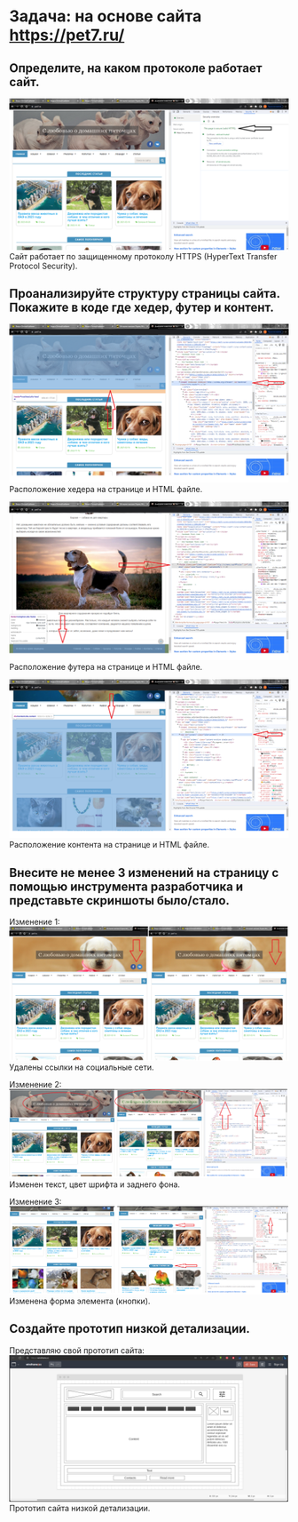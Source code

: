 # Задача: на основе сайта https://pet7.ru/

## Определите, на каком протоколе работает сайт.

![Протокол сайта - HTTPS](images/protocol.png) Сайт работает по защищенному протоколу HTTPS (HyperText Transfer Protocol Security).

## Проанализируйте структуру страницы сайта. Покажите в коде где хедер, футер и контент.

![Расположение хедера](images/header.png) Расположение хедера на странице и HTML файле.

![Расположение футера](images/footer.png) Расположение футера на странице и HTML файле.

![Расположение контента](images/content.png) Расположение контента на странице и HTML файле.

## Внесите не менее 3 изменений на страницу с помощью инструмента разработчика и представьте скриншоты было/стало.

Изменение 1: 
![Удаление ссылок на социальные сети](images/change1.png) Удалены ссылки на социальные сети.

Изменение 2: 
![Изменение текста, цвета шрифта и заднего фона](images/change2.png) Изменен текст, цвет шрифта и заднего фона.

Изменение 3: 
![Изменение формы элемента](images/change3.png) Изменена форма элемента (кнопки).

## Создайте прототип низкой детализации.

Представляю свой прототип сайта:
![Прототип сайта](images/Site_prototype.png) Прототип сайта низкой детализации.
